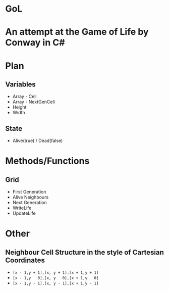# GoL

# An attempt at the Game of Life by Conway in C#

# Plan
## Variables
- Array - Cell
- Array - NextGenCell
- Height
- Width

## State 
- Alive(true) / Dead(false)

# Methods/Functions
## Grid
- First Generation
- Alive Neighbours
- Next Generation
- WriteLife
- UpdateLife

# Other
## Neighbour Cell Structure in the style of Cartesian Coordinates

- `[x - 1,y + 1],[x, y + 1],[x + 1,y + 1]`
- `[x - 1,y   0],[x, y   0],[x + 1,y   0]`
- `[x - 1,y - 1],[x, y - 1],[x + 1,y - 1]`
